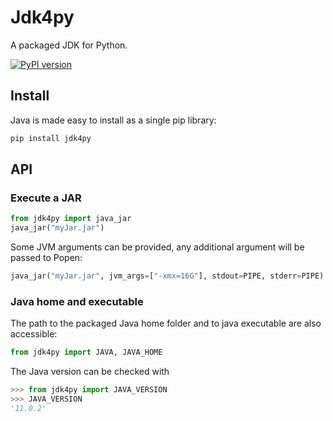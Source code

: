# Jdk4py

A packaged JDK for Python.

[![PyPI version](https://badge.fury.io/py/jdk4py.svg)](https://badge.fury.io/py/jdk4py)  

## Install

Java is made easy to install as a single pip library:

```bash
pip install jdk4py
```

## API

### Execute a JAR

```python
from jdk4py import java_jar
java_jar("myJar.jar")
```

Some JVM arguments can be provided, any additional argument will be passed to Popen:

```python
java_jar("myJar.jar", jvm_args=["-xmx=16G"], stdout=PIPE, stderr=PIPE)
```

### Java home and executable

The path to the packaged Java home folder and to java executable are also accessible:

```python
from jdk4py import JAVA, JAVA_HOME
```

The Java version can be checked with

```python
>>> from jdk4py import JAVA_VERSION
>>> JAVA_VERSION
'11.0.2'
```
